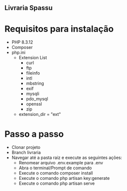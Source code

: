 ## Livraria Spassu

# Requisitos para instalação

-   PHP 8.3.12
-   Composer
-   php.ini
    -   Extension List
        -   curl
        -   ftp
        -   fileinfo
        -   intl
        -   mbstring
        -   exif
        -   mysqli
        -   pdo_mysql
        -   openssl
        -   zip
    -   extension_dir = "ext"

# Passo a passo

-   Clonar projeto
-   Branch livraria
-   Navegar até a pasta raiz e execute as seguintes ações:
    -   Renomear arquivo .env.example para .env
    -   Abra o terminal/Prompt de comando
    -   Execute o comando composer install
    -   Execute o comando php artisan key:generate
    -   Execute o comando php artisan serve

